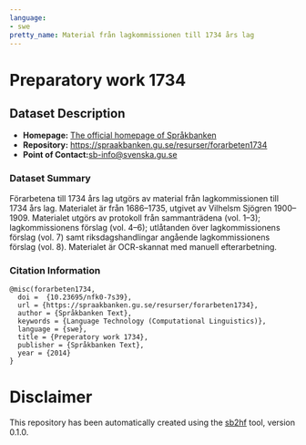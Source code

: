 ```yaml
---
language:
- swe
pretty_name: Material från lagkommissionen till 1734 års lag
---
```

# Preparatory work 1734

## Dataset Description

- **Homepage:** [The official homepage of Språkbanken](https://spraakbanken.gu.se/resurser/)
- **Repository:** https://spraakbanken.gu.se/resurser/forarbeten1734
- **Point of Contact:**[sb-info@svenska.gu.se](sb-info@svenska.gu.se)

### Dataset Summary

Förarbetena till 1734 års lag utgörs av material från lagkommissionen till
1734 års lag. Materialet är från 1686–1735, utgivet av Vilhelsm Sjögren
1900–1909. Materialet utgörs av protokoll från sammanträdena (vol. 1–3);
lagkommissionens förslag (vol. 4–6); utlåtanden över lagkommissionens
förslag (vol. 7) samt riksdagshandlingar angående lagkommissionens
förslag (vol. 8). Materialet är OCR-skannat med manuell efterarbetning.

### Citation Information

```
@misc(forarbeten1734,
  doi =  {10.23695/nfk0-7s39},
  url = {https://spraakbanken.gu.se/resurser/forarbeten1734},
  author = {Språkbanken Text},
  keywords = {Language Technology (Computational Linguistics)},
  language = {swe},
  title = {Preperatory work 1734},
  publisher = {Språkbanken Text},
  year = {2014}
}
```

# Disclaimer

This repository has been automatically created using the [sb2hf](https://github.com/spraakbanken/sb2hf) tool, version 0.1.0.
